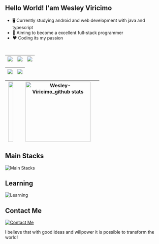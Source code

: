 ## Hello World! I'am Wesley Viricimo

- 🖥️ Currently studying android and web development with java and typescript
- 🚀 Aiming to become a excellent full-stack programmer
- ❤️ Coding its my passion

<br/>

| ![](http://github-profile-summary-cards.vercel.app/api/cards/stats?username=Wesley-Viricimo&theme=nord_dark) | ![](http://github-profile-summary-cards.vercel.app/api/cards/repos-per-language?username=Wesley-Viricimo&hide=Html&theme=nord_dark) | ![](http://github-profile-summary-cards.vercel.app/api/cards/most-commit-language?username=Wesley-Viricimo&theme=nord_dark) |
| :-: | :-: | :-: |

| ![](http://github-profile-summary-cards.vercel.app/api/cards/profile-details?username=Wesley-Viricimo&theme=nord_dark) | ![](https://github-readme-streak-stats.herokuapp.com/?user=Wesley-Viricimo&hide_border=true&date_format=M%20j%5B%2C%20Y%5D&background=2D3742&stroke=2D3742&ring=6bbbca&fire=6bbbca&currStreakNum=fff&sideNums=6bbbca&currStreakLabel=6bbbca&sideLabels=fff&dates=fff) |
| :-: | :-: |

|<img width="91%" height="195px" src="https://github-readme-stats.vercel.app/api/top-langs/?username=Wesley-Viricimo&layout=compact&hide_border=true&title_color=4682B4&text_color=4682B4&bg_color=0d1117" />|<img width="91%" height="195px" src="https://github-readme-stats.vercel.app/api?username=Wesley-Viricimo&show_icons=true&count_private=true&hide_border=true&title_color=4682B4&icon_color=4682B4&text_color=c9d1d9&bg_color=0d1117" alt="Wesley-Viricimo_github stats" />|
| :-: | :-: |

## Main Stacks
![Main Stacks](https://skillicons.dev/icons?i=java,sqlite,mysql,postgres,androidstudio,idea,vscode)
<br>
  
## Learning
![Learning](https://skillicons.dev/icons?i=spring,angular,mongodb,js,ts,html,css)
<br>

## Contact Me
[![Contact Me](https://skillicons.dev/icons?i=linkedin)](https://www.linkedin.com/in/wesley-viricimo-a3b15a202/)

I believe that with good ideas and willpower it is possible to transform the world!
